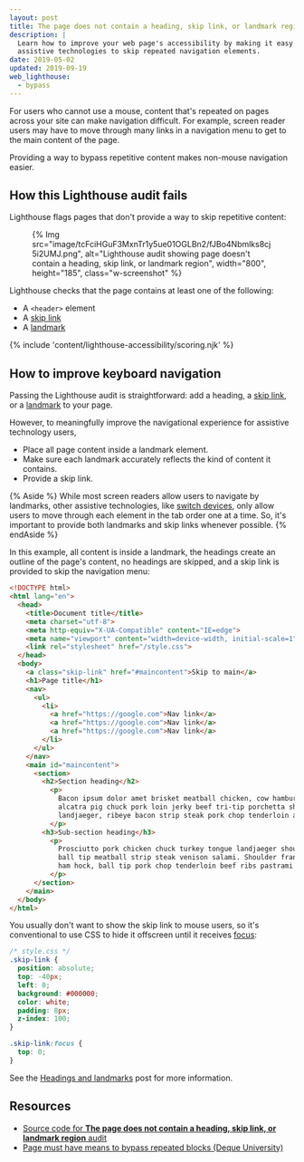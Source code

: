 ```yaml
---
layout: post
title: The page does not contain a heading, skip link, or landmark region
description: |
  Learn how to improve your web page's accessibility by making it easy for
  assistive technologies to skip repeated navigation elements.
date: 2019-05-02
updated: 2019-09-19
web_lighthouse:
  - bypass
---
```


For users who cannot use a mouse,
content that's repeated on pages across your site
can make navigation difficult.
For example, screen reader users may have to move through many links in a navigation menu
to get to the main content of the page.

Providing a way to bypass repetitive content makes non-mouse navigation easier.

## How this Lighthouse audit fails

Lighthouse flags pages that don't provide a way to skip repetitive content:

<figure class="w-figure">
  {% Img src="image/tcFciHGuF3MxnTr1y5ue01OGLBn2/fJBo4Nbmlks8cj5i2UMJ.png", alt="Lighthouse audit showing page doesn't contain a heading, skip link, or landmark region", width="800", height="185", class="w-screenshot" %}
</figure>

Lighthouse checks that the page contains at least one of the following:
- A `<header>` element
- A [skip link](/headings-and-landmarks#bypass-repetitive-content-with-skip-links)
- A [landmark](/headings-and-landmarks/#use-landmarks-to-aid-navigation)

{% include 'content/lighthouse-accessibility/scoring.njk' %}

## How to improve keyboard navigation

Passing the Lighthouse audit is straightforward:
add a heading,
a [skip link](/headings-and-landmarks#bypass-repetitive-content-with-skip-links),
or a [landmark](/headings-and-landmarks/#use-landmarks-to-aid-navigation)
to your page.

However, to meaningfully improve the navigational experience
for assistive technology users,
- Place all page content inside a landmark element.
- Make sure each landmark accurately reflects the kind of content it contains.
- Provide a skip link.

{% Aside %}
While most screen readers allow users to navigate by landmarks,
other assistive technologies, like [switch devices](https://en.wikipedia.org/wiki/Switch_access),
only allow users to move through each element in the tab order one at a time.
So, it's important to provide both landmarks and skip links whenever possible.
{% endAside %}

In this example,
all content is inside a landmark,
the headings create an outline of the page's content,
no headings are skipped,
and a skip link is provided to skip the navigation menu:

```html
<!DOCTYPE html>
<html lang="en">
  <head>
    <title>Document title</title>
    <meta charset="utf-8">
    <meta http-equiv="X-UA-Compatible" content="IE=edge">
    <meta name="viewport" content="width=device-width, initial-scale=1">
    <link rel="stylesheet" href="/style.css">
  </head>
  <body>
    <a class="skip-link" href="#maincontent">Skip to main</a>
    <h1>Page title</h1>
    <nav>
      <ul>
        <li>
          <a href="https://google.com">Nav link</a>
          <a href="https://google.com">Nav link</a>
          <a href="https://google.com">Nav link</a>
        </li>
      </ul>
    </nav>
    <main id="maincontent">
      <section>
        <h2>Section heading</h2>
	      <p>
	        Bacon ipsum dolor amet brisket meatball chicken, cow hamburger pork belly
	        alcatra pig chuck pork loin jerky beef tri-tip porchetta shank. Kevin porchetta
	        landjaeger, ribeye bacon strip steak pork chop tenderloin andouille.
	      </p>
        <h3>Sub-section heading</h3>
          <p>
            Prosciutto pork chicken chuck turkey tongue landjaeger shoulder picanha capicola
            ball tip meatball strip steak venison salami. Shoulder frankfurter short ribs
            ham hock, ball tip pork chop tenderloin beef ribs pastrami filet mignon.
          </p>
      </section>
    </main>
  </body>
</html>
```

You usually don't want to show the skip link to mouse users,
so it's conventional to use CSS to hide it offscreen until it receives
[focus](/keyboard-access/#focus-and-the-tab-order):

```css
/* style.css */
.skip-link {
  position: absolute;
  top: -40px;
  left: 0;
  background: #000000;
  color: white;
  padding: 8px;
  z-index: 100;
}

.skip-link:focus {
  top: 0;
}
```

See the [Headings and landmarks](/headings-and-landmarks) post for more
information.

## Resources

- [Source code for **The page does not contain a heading, skip link, or landmark region** audit](https://github.com/GoogleChrome/lighthouse/blob/master/lighthouse-core/audits/accessibility/bypass.js)
- [Page must have means to bypass repeated blocks (Deque University)](https://dequeuniversity.com/rules/axe/3.3/bypass)

